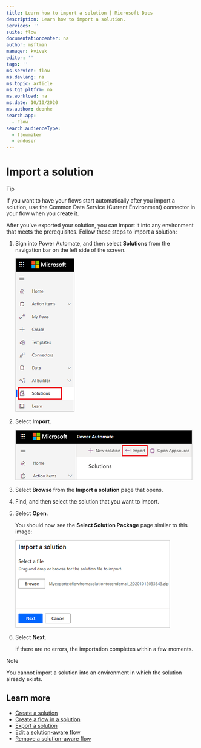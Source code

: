```yaml
---
title: Learn how to import a solution | Microsoft Docs
description: Learn how to import a solution.
services: ''
suite: flow
documentationcenter: na
author: msftman
manager: kvivek
editor: ''
tags: ''
ms.service: flow
ms.devlang: na
ms.topic: article
ms.tgt_pltfrm: na
ms.workload: na
ms.date: 10/10/2020
ms.author: deonhe
search.app: 
  - Flow
search.audienceType: 
  - flowmaker
  - enduser
---
```


# Import a solution


> [!TIP]
> If you want to have your flows start automatically after you import a solution, use the Common Data Service (Current Environment) connector in your flow when you create it.

After you've exported your solution, you can import it into any environment that meets the prerequisites. Follow these steps to import a solution:

1. Sign into Power Automate, and then select **Solutions** from the navigation bar on the left side of the screen.

   ![A image showing "Solutions" selected in the navigation bar](./media/import-flow-solution/select-solutions-from-left-nav.png)

1. Select **Import**.

   ![A image showing "import" selected.](./media/import-flow-solution/select-import.png)

1. Select **Browse** from the **Import a solution** page that opens.
1. Find, and then select the solution that you want to import.
1. Select **Open**.

   You should now see the **Select Solution Package** page similar to this image:

   ![](./media/import-flow-solution/import-solution.png)

1. Select **Next**.

   If there are no errors, the importation completes within a few moments.

> [!NOTE]
> You cannot import a solution into an environment in which the solution already exists.


## Learn more

- [Create a solution](./overview-solution-flows.md)
- [Create a flow in a solution](./create-flow-solution.md)
- [Export a solution](./export-flow-solution.md)
- [Edit a solution-aware flow](./edit-solution-aware-flow.md)
- [Remove a solution-aware flow](.//remove-solution-aware-flow.md)

